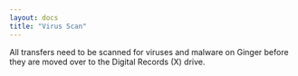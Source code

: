 ```yaml
---
layout: docs
title: "Virus Scan"
---
```


All transfers need to be scanned for viruses and malware on Ginger
before they are moved over to the Digital Records (X) drive.
